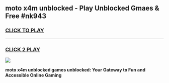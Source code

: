 
## moto x4m unblocked - Play Unblocked Gmaes & Free #nk943
<h3>
<a href="https://news.freeplayer.one?title=moto_x4m_unblocked&ref=24F">CLICK TO PLAY</a></h3>
<hr>

<h3>
<a href="https://news.freeplayer.one?title=moto_x4m_unblocked&ref=24F">CLICK 2 PLAY</a>
  
</h3>

<a href="https://news.freeplayer.one?title=moto_x4m_unblocked&ref=24F/"><img src="https://clearcache.store/games.png"></a>


**moto x4m unblocked games unblocked: Your Gateway to Fun and Accessible Online Gaming**

